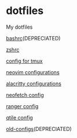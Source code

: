 # dotfiles
My dotfiles

[bashrc](https://github.com/sainad2222/dotfiles/blob/master/.bashrc)(DEPRECIATED)

[zshrc](https://github.com/sainad2222/dotfiles/blob/master/.zshrc)

[config for tmux](https://github.com/sainad2222/dotfiles/blob/master/.tmux.conf)

[neovim configurations](https://github.com/sainad2222/dotfiles/tree/master/.config/nvim)

[alacritty configurations](https://github.com/sainad2222/dotfiles/tree/master/.config/alacritty)

[neofetch config](https://github.com/sainad2222/dotfiles/tree/master/.config/neofetch)

[ranger config](https://github.com/sainad2222/dotfiles/tree/master/.config/ranger)

[qtile config](https://github.com/sainad2222/dotfiles/tree/master/.config/qtile)

[old-configs](https://github.com/sainad2222/dotfiles/tree/old/v1)(DEPRECIATED)

